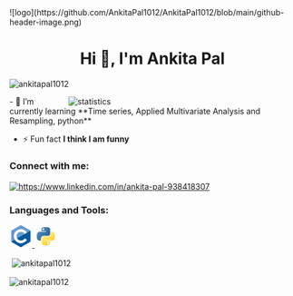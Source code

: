 <head><meta name="google-site-verification" content="aZWidhwu7ilH0cvG6gtlrmft3o721dV2Vp2xndqqm-Q" /></head>
![logo](https://github.com/AnkitaPal1012/AnkitaPal1012/blob/main/github-header-image.png)
<h1 align="center">Hi 👋, I'm Ankita Pal</h1>
<p align="left"> <img src="https://komarev.com/ghpvc/?username=ankitapal1012&label=Profile%20views&color=0e75b6&style=flat" alt="ankitapal1012" /> </p>
<img align="right" alt="statistics" width="400" src="https://cdn.dribbble.com/users/962944/screenshots/14138307/media/ca3377660c3d2053c9d91ac175871429.gif">
- 🌱 I’m currently learning **Time series, Applied Multivariate Analysis and Resampling, python**

- ⚡ Fun fact **I think I am funny**

<h3 align="left">Connect with me:</h3>
<p align="left">
<a href="https://linkedin.com/in/https://www.linkedin.com/in/ankita-pal-938418307" target="blank"><img align="center" src="https://raw.githubusercontent.com/rahuldkjain/github-profile-readme-generator/master/src/images/icons/Social/linked-in-alt.svg" alt="https://www.linkedin.com/in/ankita-pal-938418307" height="30" width="40" /></a>
</p>

<h3 align="left">Languages and Tools:</h3>
<p align="left"> <a href="https://www.cprogramming.com/" target="_blank" rel="noreferrer"> <img src="https://raw.githubusercontent.com/devicons/devicon/master/icons/c/c-original.svg" alt="c" width="40" height="40"/> </a> <a href="https://www.python.org" target="_blank" rel="noreferrer"> <img src="https://raw.githubusercontent.com/devicons/devicon/master/icons/python/python-original.svg" alt="python" width="40" height="40"/> </a> </p>

<p>&nbsp;<img align="center" src="https://github-readme-stats.vercel.app/api?username=ankitapal1012&show_icons=true&locale=en" alt="ankitapal1012" /></p>

<p><img align="center" src="https://github-readme-streak-stats.herokuapp.com/?user=ankitapal1012&" alt="ankitapal1012" /></p>

<!--
**AnkitaPal1012/AnkitaPal1012** is a ✨ _special_ ✨ repository because its `README.md` (this file) appears on your GitHub profile.

Here are some ideas to get you started:

- 🔭 I’m currently working on ...
- 🌱 I’m currently learning ...
- 👯 I’m looking to collaborate on ...
- 🤔 I’m looking for help with ...
- 💬 Ask me about ...
- 📫 How to reach me: ...
- 😄 Pronouns: ...
- ⚡ Fun fact: ...
-->
